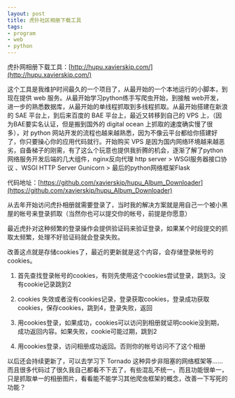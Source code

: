 ```yaml
---
layout: post
title: 虎扑社区相册下载工具
tags:
- program
- web
- python
---
```



虎扑网相册下载工具：[http://hupu.xavierskip.com/](http://hupu.xavierskip.com/)

这个工具是我维护时间最久的一个项目了，从最开始的一个本地运行的小脚本，到现在提供 web 服务。从最开始学习python练手写爬虫开始，到接触 web开发，进一步的熟悉数据库，从最开始的单线程抓取到多线程抓取。从最开始搭建在新浪的 SAE 平台上，到后来百度的 BAE 平台上，最近又转移到自己的 VPS 上，（因为BAE要实名认证，但是搬到国外的 digital ocean 上抓取的速度确实慢了很多），对 python 网站开发的流程也越来越熟悉，因为不像云平台都给你搭建好了，你只要操心你的应用代码就行。开始购买 VPS 是因为国内网络环境越来越恶劣，自备梯子的刚需，有了这么个玩意也提供我折腾的机会，逐渐了解了python 网络服务开发后端的几大组件，nginx反向代理 http server > WSGI服务器接口协议 、WSGI HTTP Server Gunicorn > 最后的python网络框架Flask

代码地址：[https://github.com/xavierskip/hupu_Album_Downloader](https://github.com/xavierskip/hupu_Album_Downloader)


从去年开始访问虎扑相册就需要登录了，当时我的解决方案就是用自己一个被小黑屋的帐号来登录抓取（当然你也可以提交你的帐号，前提是你愿意）

最近虎扑对这种频繁的登录操作会提供验证码来验证登录，如果某个时段提交的抓取太频繁，处理不好验证码就会登录失败。

改善这点就是存储cookies了，最近的更新就是这个内容，会存储登录帐号的cookies。

1. 首先查找登录帐号的cookies，有则先使用这个cookies尝试登录，跳到3。没有cookie记录跳到2

2. cookies 失效或者没有cookies记录，登录获取cookies，登录成功获取cookies，保存cookies，跳到4，登录失败，返回

3. 用cookies登录，如果成功，cookies可以访问到相册就证明cookie没到期，成功返回内容。如果失败，cookie可能过期，跳到2

4.  用cookies登录，访问相册成功返回。否则你的帐号访问不了这个相册

以后还会持续更新了，可以去学习下 Tornado 这种异步非阻塞的网络框架等......而且很多代码过了很久我自己都看不下去了，有些混乱不统一，而且功能很单一，只是抓取单一的相册图片，看看能不能学习其他爬虫框架的概念，改善一下写死的功能？



